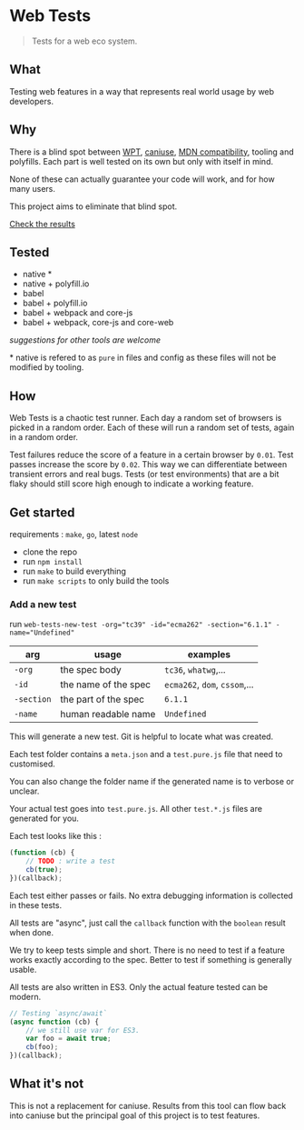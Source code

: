 # Web Tests

> Tests for a web eco system.

## What

Testing web features in a way that represents real world usage by web developers.

## Why

There is a blind spot between [WPT](https://github.com/web-platform-tests/wpt), [caniuse](https://caniuse.com), [MDN compatibility](https://github.com/mdn/browser-compat-data), tooling and polyfills. Each part is well tested on its own but only with itself in mind.

None of these can actually guarantee your code will work, and for how many users.

This project aims to eliminate that blind spot.

[Check the results](https://romainmenke.github.io/web-tests/)

## Tested

- native *
- native + polyfill.io
- babel
- babel + polyfill.io
- babel + webpack and core-js
- babel + webpack, core-js and core-web

_suggestions for other tools are welcome_

\* native is refered to as `pure` in files and config as these files will not be modified by tooling.

## How

Web Tests is a chaotic test runner. Each day a random set of browsers is picked in a random order. Each of these will run a random set of tests, again in a random order.

Test failures reduce the score of a feature in a certain browser by `0.01`. Test passes increase the score by `0.02`.
This way we can differentiate between transient errors and real bugs. Tests (or test environments) that are a bit flaky should still score high enough to indicate a working feature.

## Get started

requirements : `make`, `go`, latest `node`

- clone the repo
- run `npm install`
- run `make` to build everything
- run `make scripts` to only build the tools

### Add a new test

run `web-tests-new-test -org="tc39" -id="ecma262" -section="6.1.1" -name="Undefined"`

| arg | usage | examples |
| --- | --- | --- |
| `-org` | the spec body | `tc36`, `whatwg`,... |
| `-id` | the name of the spec | `ecma262`, `dom`, `cssom`,... |
| `-section` | the part of the spec | `6.1.1` |
| `-name` | human readable name | `Undefined` |

This will generate a new test.
Git is helpful to locate what was created.

Each test folder contains a `meta.json` and a `test.pure.js` file that need to customised.

You can also change the folder name if the generated name is to verbose or unclear.

Your actual test goes into `test.pure.js`. All other `test.*.js` files are generated for you.

Each test looks like this :

```js
(function (cb) {
	// TODO : write a test
	cb(true);
})(callback);
```

Each test either passes or fails. No extra debugging information is collected in these tests.

All tests are "async", just call the `callback` function with the `boolean` result when done.

We try to keep tests simple and short.
There is no need to test if a feature works exactly according to the spec. Better to test if something is generally usable.

All tests are also written in ES3. Only the actual feature tested can be modern.

```js
// Testing `async/await`
(async function (cb) {
	// we still use var for ES3.
	var foo = await true;
	cb(foo);
})(callback);
```


## What it's not

This is not a replacement for caniuse. Results from this tool can flow back into caniuse but the principal goal of this project is to test features.
